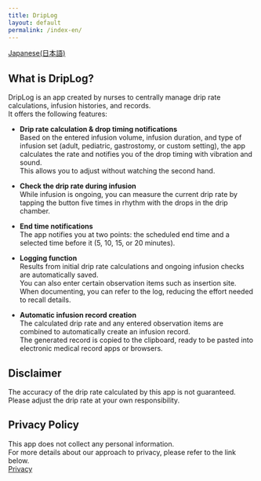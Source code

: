 ```yaml
---
title: DripLog
layout: default
permalink: /index-en/
---
```

[Japanese(日本語)](https://yukiats.github.io/driplog-site/)

## What is DripLog?
DripLog is an app created by nurses to centrally manage drip rate calculations, infusion histories, and records.  
It offers the following features:

- **Drip rate calculation & drop timing notifications**  
  Based on the entered infusion volume, infusion duration, and type of infusion set (adult, pediatric, gastrostomy, or custom setting), the app calculates the rate and notifies you of the drop timing with vibration and sound.  
  This allows you to adjust without watching the second hand.

- **Check the drip rate during infusion**  
  While infusion is ongoing, you can measure the current drip rate by tapping the button five times in rhythm with the drops in the drip chamber.

- **End time notifications**  
  The app notifies you at two points: the scheduled end time and a selected time before it (5, 10, 15, or 20 minutes).

- **Logging function**  
  Results from initial drip rate calculations and ongoing infusion checks are automatically saved.  
  You can also enter certain observation items such as insertion site.  
  When documenting, you can refer to the log, reducing the effort needed to recall details.

- **Automatic infusion record creation**  
  The calculated drip rate and any entered observation items are combined to automatically create an infusion record.  
  The generated record is copied to the clipboard, ready to be pasted into electronic medical record apps or browsers.

## Disclaimer
The accuracy of the drip rate calculated by this app is not guaranteed.  
Please adjust the drip rate at your own responsibility.

## Privacy Policy
This app does not collect any personal information.  
For more details about our approach to privacy, please refer to the link below.  
[Privacy](/privacy_en)